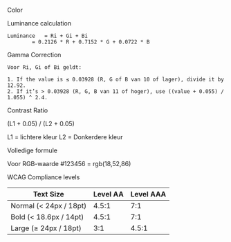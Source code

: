 Color

Luminance calculation

	Luminance 	= Ri + Gi + Bi
			= 0.2126 * R + 0.7152 * G + 0.0722 * B


Gamma Correction

	Voor Ri, Gi of Bi geldt:
	
	1. If the value is ≤ 0.03928 (R, G of B van 10 of lager), divide it by 12.92.  
	2. If it’s > 0.03928 (R, G, B van 11 of hoger), use ((value + 0.055) / 1.055) ^ 2.4.


Contrast Ratio

(L1 + 0.05) / (L2 + 0.05)

L1 = lichtere kleur
L2 = Donkerdere kleur


Volledige formule

Voor RGB-waarde #123456 = rgb(18,52,86)



WCAG Compliance levels

| Text Size | Level AA | Level AAA |
|---|---|---|
| Normal (< 24px / 18pt) | 4.5:1 | 7:1 |
| Bold (< 18.6px / 14pt) | 4.5:1 | 7:1 |
| Large (≥ 24px / 18pt) | 3:1 | 4.5:1 |



